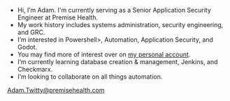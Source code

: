 - Hi, I’m Adam. I'm currently serving as a Senior Application Security Engineer at Premise Health.
- My work history includes systems administration, security engineering, and GRC.
- I’m interested in Powershell>, Automation, Application Security, and Godot.
- You may find more of interest over on [my personal account](https://github.com/ndecizion).
- I’m currently learning database creation & management, Jenkins, and Checkmarx.
- I’m looking to collaborate on all things automation.

Adam.Twitty@premisehealth.com
<!---
artpremise/artpremise is a ✨ special ✨ repository because its `README.md` (this file) appears on your GitHub profile.
You can click the Preview link to take a look at your changes.
--->
